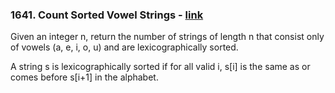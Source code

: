### 1641. Count Sorted Vowel Strings - [link](https://leetcode.com/problems/count-sorted-vowel-strings/description/)

Given an integer n, return the number of strings of length n that consist only of vowels (a, e, i, o, u) and are lexicographically sorted.

A string s is lexicographically sorted if for all valid i, s[i] is the same as or comes before s[i+1] in the alphabet.
